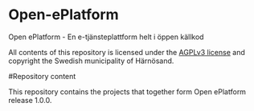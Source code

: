 Open-ePlatform
==============

Open ePlatform - En e-tjänsteplattform helt i öppen källkod

All contents of this repository is licensed under the [AGPLv3 license](http://www.gnu.org/licenses/agpl-3.0.txt) and copyright the Swedish municipality of Härnösand.

#Repository content

This repository contains the projects that together form Open ePlatform release 1.0.0.